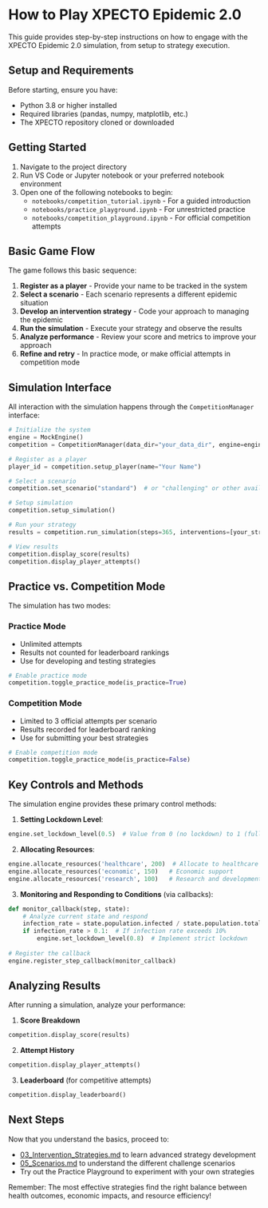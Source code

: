 # How to Play XPECTO Epidemic 2.0

This guide provides step-by-step instructions on how to engage with the XPECTO Epidemic 2.0 simulation, from setup to strategy execution.

## Setup and Requirements

Before starting, ensure you have:
- Python 3.8 or higher installed
- Required libraries (pandas, numpy, matplotlib, etc.)
- The XPECTO repository cloned or downloaded

## Getting Started

1. Navigate to the project directory
2. Run VS Code or Jupyter notebook or your preferred notebook environment
3. Open one of the following notebooks to begin:
   - `notebooks/competition_tutorial.ipynb` - For a guided introduction
   - `notebooks/practice_playground.ipynb` - For unrestricted practice
   - `notebooks/competition_playground.ipynb` - For official competition attempts

## Basic Game Flow

The game follows this basic sequence:

1. **Register as a player** - Provide your name to be tracked in the system
2. **Select a scenario** - Each scenario represents a different epidemic situation
3. **Develop an intervention strategy** - Code your approach to managing the epidemic
4. **Run the simulation** - Execute your strategy and observe the results
5. **Analyze performance** - Review your score and metrics to improve your approach
6. **Refine and retry** - In practice mode, or make official attempts in competition mode

## Simulation Interface

All interaction with the simulation happens through the `CompetitionManager` interface:

```python
# Initialize the system
engine = MockEngine()
competition = CompetitionManager(data_dir="your_data_dir", engine=engine)

# Register as a player
player_id = competition.setup_player(name="Your Name")

# Select a scenario
competition.set_scenario("standard")  # or "challenging" or other available scenarios

# Setup simulation
competition.setup_simulation()

# Run your strategy
results = competition.run_simulation(steps=365, interventions=[your_strategy])

# View results
competition.display_score(results)
competition.display_player_attempts()
```

## Practice vs. Competition Mode

The simulation has two modes:

### Practice Mode
- Unlimited attempts
- Results not counted for leaderboard rankings
- Use for developing and testing strategies

```python
# Enable practice mode
competition.toggle_practice_mode(is_practice=True)
```

### Competition Mode
- Limited to 3 official attempts per scenario
- Results recorded for leaderboard ranking
- Use for submitting your best strategies

```python
# Enable competition mode
competition.toggle_practice_mode(is_practice=False)
```

## Key Controls and Methods

The simulation engine provides these primary control methods:

1. **Setting Lockdown Level**:
```python
engine.set_lockdown_level(0.5)  # Value from 0 (no lockdown) to 1 (full lockdown)
```

2. **Allocating Resources**:
```python
engine.allocate_resources('healthcare', 200)  # Allocate to healthcare system
engine.allocate_resources('economic', 150)   # Economic support
engine.allocate_resources('research', 100)   # Research and development
```

3. **Monitoring and Responding to Conditions** (via callbacks):
```python
def monitor_callback(step, state):
    # Analyze current state and respond
    infection_rate = state.population.infected / state.population.total
    if infection_rate > 0.1:  # If infection rate exceeds 10%
        engine.set_lockdown_level(0.8)  # Implement strict lockdown
    
# Register the callback
engine.register_step_callback(monitor_callback)
```

## Analyzing Results

After running a simulation, analyze your performance:

1. **Score Breakdown**
```python
competition.display_score(results)
```

2. **Attempt History**
```python
competition.display_player_attempts()
```

3. **Leaderboard** (for competitive attempts)
```python
competition.display_leaderboard()
```

## Next Steps

Now that you understand the basics, proceed to:
- [03_Intervention_Strategies.md](03_Intervention_Strategies.md) to learn advanced strategy development
- [05_Scenarios.md](05_Scenarios.md) to understand the different challenge scenarios
- Try out the Practice Playground to experiment with your own strategies

Remember: The most effective strategies find the right balance between health outcomes, economic impacts, and resource efficiency! 